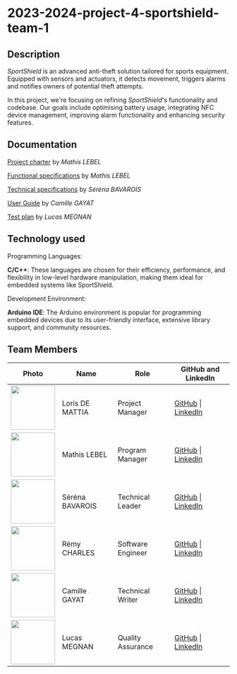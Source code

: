 # 2023-2024-project-4-sportshield-team-1
## Description

*SportShield* is an advanced anti-theft solution tailored for sports equipment. Equipped with sensors and actuators, it detects movement, triggers alarms and notifies owners of potential theft attempts.

In this project, we're focusing on refining *SportShield*'s functionality and codebase. Our goals include optimising battery usage, integrating NFC device management, improving alarm functionality and enhancing security features.

## Documentation

[Project charter]([link](https://github.com/algosup/2023-2024-project-4-sportshield-team-1/blob/main/Documents/FunctionalSpecification/FunctionalSpecification.md)) by *Mathis LEBEL*

[Functional specifications](link) by *Mathis LEBEL*

[Technical specifications](link) by *Séréna BAVAROIS*

[User Guide](link) by *Camille GAYAT*

[Test plan](link) by *Lucas MEGNAN*



## Technology used

Programming Languages:

**C/C++**: These languages are chosen for their efficiency, performance, and flexibility in low-level hardware manipulation, making them ideal for embedded systems like SportShield.

Development Environment:

**Arduino IDE**: The Arduino environment is popular for programming embedded devices due to its user-friendly interface, extensive library support, and community resources.

## Team Members

| **Photo** | **Name** | **Role** | **GitHub and LinkedIn** |
|---|---|---|---|
| <img src="https://avatars.githubusercontent.com/u/146005121?v=4" width="100" >| Loris DE MATTIA | Project Manager | [GitHub](https://github.com/Loriisss) \| [LinkedIn](https://www.linkedin.com/in/loris-demattia-a27125293/) |
| <img src="https://avatars.githubusercontent.com/u/145991354?v=4" width="100"> | Mathis LEBEL | Program Manager | [GitHub](https://github.com/mathislebel) \| [LinkedIn](https://www.linkedin.com/in/mathis-lebel-429114293/) |
| <img src="https://avatars.githubusercontent.com/u/145995847?v=4" width="100"> | Séréna BAVAROIS | Technical Leader | [GitHub](https://github.com/NanaChocolat) \| [LinkedIn](https://www.linkedin.com/in/s%C3%A9r%C3%A9na-bavarois-619975218/)|
| <img src="https://avatars.githubusercontent.com/u/100137905?v=4" width="100"> | Rémy CHARLES | Software Engineer | [GitHub](https://github.com/RemyCHARLES) \| [LinkedIn](https://www.linkedin.com/in/r%C3%A9my-charles-2a8960232/) |
| <img src="https://avatars.githubusercontent.com/u/145991254?v=4" width="100"> | Camille GAYAT | Technical Writer | [GitHub](https://github.com/CamilleGayat) \| [LinkedIn](https://www.linkedin.com/in/camille-g-a89114293/) |
| <img src="https://avatars.githubusercontent.com/u/145991204?v=4" width="100"> | Lucas MEGNAN | Quality Assurance | [GitHub](https://github.com/LucasMegnan) \| [LinkedIn](https://www.linkedin.com/in/lucas-megnan/) |
